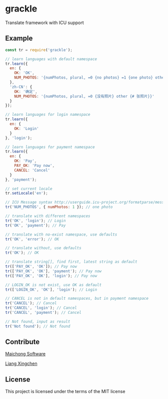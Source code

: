 # grackle
Translate framework with ICU support

## Example

```javascript
const tr = require('grackle');

// learn languages with default namespace
tr.learn({
  en: {
    OK: 'OK',
    NUM_PHOTOS: '{numPhotos, plural, =0 {no photos} =1 {one photo} other {# photos}}'
  },
  'zh-CN': {
    OK: '确定',
    NUM_PHOTOS: '{numPhotos, plural, =0 {没有照片} other {# 张照片}}'
  }
});

// learn languages for login namespace
tr.learn({
  en: {
    OK: 'Login'
  }
}, 'login');

// learn languages for payment namespace
tr.learn({
  en: {
    OK: 'Pay',
    PAY_OK: 'Pay now',
    CANCEL: 'Cancel'
  }
}, 'payment');

// set current locale
tr.setLocale('en');

// ICU Message syntax http://userguide.icu-project.org/formatparse/messages
tr('NUM_PHOTOS', { numPhotos: 1 }); // one photo

// translate with different namespaces
tr('OK', 'login'); // Login
tr('OK', 'payment'); // Pay

// translate with no-exist namespace, use defaults
tr('OK', 'error'); // OK

// translate without, use defaults
tr('OK'); // OK

// translate string[], find first, latest string as default
tr(['PAY_OK', 'OK']); // Pay now
tr(['PAY_OK', 'OK'], 'payment'); // Pay now
tr(['PAY_OK', 'OK'], 'login'); // Pay now

// LOGIN_OK is not exist, use OK as default
tr(['LOGIN_OK', 'OK'], 'login'); // Login

// CANCEL is not in default namespaces, but in payment namespace
tr('CANCEL'); // Cancel
tr('CANCEL', 'login'); // Cancel
tr('CANCEL', 'payment'); // Cancel

// Not found, input as result
tr('Not found'); // Not found
```

## Contribute
[Maichong Software](http://maichong.io)

[Liang Xingchen](https://github.com/liangxingchen)

## License

This project is licensed under the terms of the MIT license
